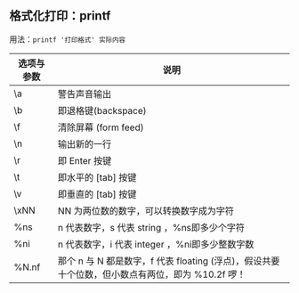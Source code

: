 ## 格式化打印：printf
用法：`printf '打印格式' 实际内容`

|选项与参数|说明|
|-|-|
|\a|警告声音输出|
|\b|即退格键(backspace)|
|\f|清除屏幕 (form feed)|
|\n|输出新的一行|
|\r|即 Enter 按键|
|\t|即水平的 [tab] 按键|
|\v|即垂直的 [tab] 按键|
|\xNN| NN 为两位数的数字，可以转换数字成为字符|
|%ns| n 代表数字，s 代表 string ，%ns即多少个字符|
|%ni| n 代表数字，i 代表 integer ，%ni即多少整数字数|
|%N.nf|那个 n 与 N 都是数字，f 代表 floating (浮点)，假设共要十个位数，但小数点有两位，即为 %10.2f 啰！